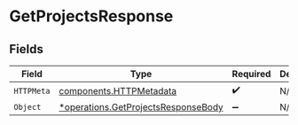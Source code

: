 # GetProjectsResponse


## Fields

| Field                                                                                     | Type                                                                                      | Required                                                                                  | Description                                                                               |
| ----------------------------------------------------------------------------------------- | ----------------------------------------------------------------------------------------- | ----------------------------------------------------------------------------------------- | ----------------------------------------------------------------------------------------- |
| `HTTPMeta`                                                                                | [components.HTTPMetadata](../../models/components/httpmetadata.md)                        | :heavy_check_mark:                                                                        | N/A                                                                                       |
| `Object`                                                                                  | [*operations.GetProjectsResponseBody](../../models/operations/getprojectsresponsebody.md) | :heavy_minus_sign:                                                                        | N/A                                                                                       |